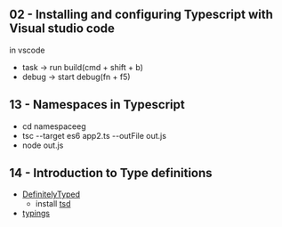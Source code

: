 ## 02 - Installing and configuring Typescript with Visual studio code

in vscode
- task -> run build(cmd + shift + b)
- debug -> start debug(fn + f5)

## 13 - Namespaces in Typescript
- cd namespaceeg
- tsc --target es6 app2.ts --outFile out.js
- node out.js

## 14 - Introduction to Type definitions
- [DefinitelyTyped](http://definitelytyped.org)
  - install [tsd](https://www.npmjs.com/package/tsd)
- [typings](https://github.com/typings/typings)


